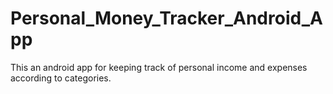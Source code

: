 # Personal_Money_Tracker_Android_App
This an android app for keeping track of personal income and expenses according to categories.
